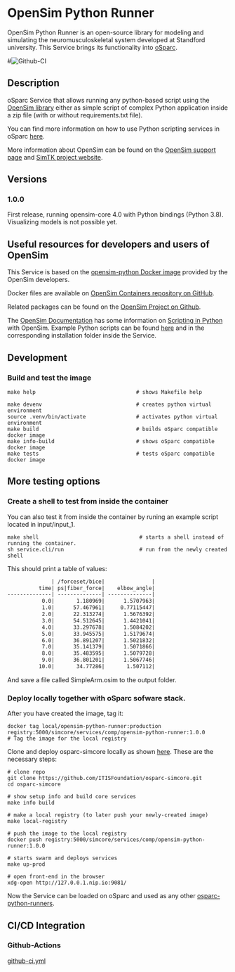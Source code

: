 # OpenSim Python Runner
OpenSim Python Runner is an open-source library for modeling and simulating the neuromusculoskeletal system developed at Standford university. This Service brings its functionality into [oSparc](https://github.com/ITISFoundation/osparc-simcore/). 

#![Github-CI](https://github.com/ITISFoundation/opensim-python-runner/workflows/Github-CI%20Push/PR%20opensim-python-runner/badge.svg)

## Description

oSparc Service that allows running any python-based script using the [OpenSim library](https://opensim.stanford.edu/) either as simple script of complex Python application inside a zip file (with or without requirements.txt file).

You can find more information on how to use Python scripting services in oSparc [here](https://docs.osparc.io/#/docs/tutorials/python_runner).

More information about OpenSim can be found on the [OpenSim support page](http://opensim.stanford.edu/support/index.html) and [SimTK project website](https://simtk.org/home/opensim).

## Versions
### 1.0.0
First release, running opensim-core 4.0 with Python bindings (Python 3.8).
Visualizing models is not possible yet.

## Useful resources for developers and users of OpenSim
This Service is based on the [opensim-python Docker image](https://hub.docker.com/r/stanfordnmbl/opensim-python) provided by the OpenSim developers. 

Docker files are available on [OpenSim Containers repository on GitHub](https://github.com/opensim-org/opensim-containers).

Related packages can be found on the [OpenSim Project on Github](https://github.com/opensim-org).

The [OpenSim Documentation](https://simtk-confluence.stanford.edu:8443/display/OpenSim/OpenSim+Documentation) has some information on [Scripting in Python](https://simtk-confluence.stanford.edu:8443/display/OpenSim/Scripting+in+Python) with OpenSim.
Example Python scripts can be found [here](https://github.com/opensim-org/opensim-core/tree/master/Bindings/Python/examples) and in the corresponding installation folder inside the Service.


## Development
### Build and test the image
```console
make help                                # shows Makefile help

make devenv                              # creates python virtual environment
source .venv/bin/activate                # activates python virtual environment
make build                               # builds oSparc compatible docker image
make info-build                          # shows oSparc compatible docker image
make tests                               # tests oSparc compatible docker image
```
## More testing options
### Create a shell to test from inside the container
You can also test it from inside the container by runing an example script located in input/input_1.
```console
make shell                                # starts a shell instead of running the container.
sh service.cli/run                        # run from the newly created shell
```
This should print a table of values:
```latex
              | /forceset/bice|               | 
          time| ps|fiber_force|    elbow_angle| 
--------------| --------------| --------------| 
           0.0|       1.180969|      1.5707963| 
           1.0|      57.467961|     0.77115447| 
           2.0|      22.313274|      1.5676392| 
           3.0|      54.512645|      1.4421041| 
           4.0|      33.297678|      1.5084202| 
           5.0|      33.945575|      1.5179674| 
           6.0|      36.891207|      1.5021832| 
           7.0|      35.141379|      1.5071866| 
           8.0|      35.483595|      1.5079728| 
           9.0|      36.801201|      1.5067746| 
          10.0|       34.77286|       1.507112| 
```
And save a file called SimpleArm.osim to the output folder.

### Deploy locally together with oSparc sofware stack.
After you have created the image, tag it:
```console
docker tag local/opensim-python-runner:production registry:5000/simcore/services/comp/opensim-python-runner:1.0.0                               # Tag the image for the local registry
```
Clone and deploy osparc-simcore locally as shown [here](https://github.com/ITISFoundation/osparc-simcore/#getting-started). These are the necessary steps:

``` console
# clone repo
git clone https://github.com/ITISFoundation/osparc-simcore.git
cd osparc-simcore

# show setup info and build core services
make info build

# make a local registry (to later push your newly-created image)
make local-registry

# push the image to the local registry
docker push registry:5000/simcore/services/comp/opensim-python-runner:1.0.0

# starts swarm and deploys services
make up-prod

# open front-end in the browser
xdg-open http://127.0.0.1.nip.io:9081/
```
Now the Service can be loaded on oSparc and used as any other [osparc-python-runners](https://docs.osparc.io/#/docs/tutorials/python_runner).
## CI/CD Integration

### Github-Actions

[github-ci.yml](https://github.com/ITISFoundation/osparc-python-runner/blob/master/.github/workflows/github-ci.yml)
